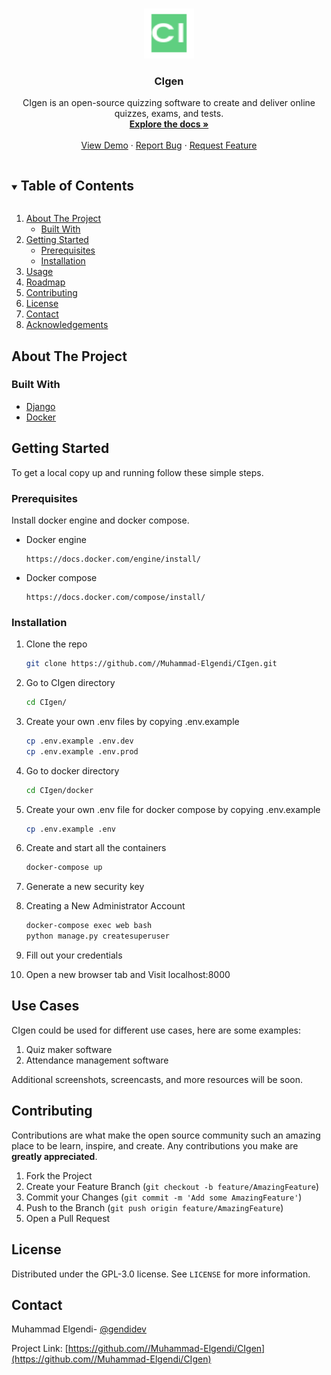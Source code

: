 <!-- PROJECT LOGO -->
<br />
<p align="center">
  <a href="https://github.com//Muhammad-Elgendi/CIgen">
    <img src="staticfiles/img/favicon.png" alt="Logo" width="80" height="80">
  </a>

  <h3 align="center">CIgen</h3>

  <p align="center">
    CIgen is an open-source quizzing software to create and deliver online quizzes, exams, and tests.
    <br />
    <a href="https://github.com//Muhammad-Elgendi/CIgen"><strong>Explore the docs »</strong></a>
    <br />
    <br />
    <a href="https://github.com//Muhammad-Elgendi/CIgen">View Demo</a>
    ·
    <a href="https://github.com//Muhammad-Elgendi/CIgen/issues">Report Bug</a>
    ·
    <a href="https://github.com//Muhammad-Elgendi/CIgen/issues">Request Feature</a>
  </p>
</p>



<!-- TABLE OF CONTENTS -->
<details open="open">
  <summary><h2 style="display: inline-block">Table of Contents</h2></summary>
  <ol>
    <li>
      <a href="#about-the-project">About The Project</a>
      <ul>
        <li><a href="#built-with">Built With</a></li>
      </ul>
    </li>
    <li>
      <a href="#getting-started">Getting Started</a>
      <ul>
        <li><a href="#prerequisites">Prerequisites</a></li>
        <li><a href="#installation">Installation</a></li>
      </ul>
    </li>
    <li><a href="#usage">Usage</a></li>
    <li><a href="#roadmap">Roadmap</a></li>
    <li><a href="#contributing">Contributing</a></li>
    <li><a href="#license">License</a></li>
    <li><a href="#contact">Contact</a></li>
    <li><a href="#acknowledgements">Acknowledgements</a></li>
  </ol>
</details>



<!-- ABOUT THE PROJECT -->
## About The Project


### Built With

* [Django](https://www.djangoproject.com/)
* [Docker](https://www.docker.com/)


<!-- GETTING STARTED -->
## Getting Started

To get a local copy up and running follow these simple steps.

### Prerequisites

Install docker engine and docker compose.
* Docker engine
  ```
  https://docs.docker.com/engine/install/
  ```
* Docker compose
  ```
  https://docs.docker.com/compose/install/
  ```
### Installation

1. Clone the repo
   ```sh
   git clone https://github.com//Muhammad-Elgendi/CIgen.git
   ```
2. Go to CIgen directory
   ```sh
   cd CIgen/
   ```
3. Create your own .env files by copying .env.example
   ```sh
   cp .env.example .env.dev
   cp .env.example .env.prod
   ```
4. Go to docker directory
   ```sh
   cd CIgen/docker
   ```
5. Create your own .env file for docker compose by copying .env.example
   ```sh
   cp .env.example .env
   ```
6. Create and start all the containers
   ```sh
   docker-compose up
   ```
7. Generate a new security key

8. Creating a New Administrator Account
    ```sh
   docker-compose exec web bash
   python manage.py createsuperuser
   ```
9. Fill out your credentials

10. Open a new browser tab and Visit localhost:8000




<!-- Use Cases -->
## Use Cases

CIgen could be used for different use cases, here are some examples:

1. Quiz maker software
2. Attendance management software

Additional screenshots, screencasts, and more resources will be soon.

<!-- CONTRIBUTING -->
## Contributing

Contributions are what make the open source community such an amazing place to be learn, inspire, and create. Any contributions you make are **greatly appreciated**.

1. Fork the Project
2. Create your Feature Branch (`git checkout -b feature/AmazingFeature`)
3. Commit your Changes (`git commit -m 'Add some AmazingFeature'`)
4. Push to the Branch (`git push origin feature/AmazingFeature`)
5. Open a Pull Request



<!-- LICENSE -->
## License

Distributed under the GPL-3.0 license. See `LICENSE` for more information.



<!-- CONTACT -->
## Contact

Muhammad Elgendi- [@gendidev](https://twitter.com/@gendidev)

Project Link: [https://github.com//Muhammad-Elgendi/CIgen](https://github.com//Muhammad-Elgendi/CIgen)


<!-- MARKDOWN LINKS & IMAGES -->
<!-- https://www.markdownguide.org/basic-syntax/#reference-style-links -->
[contributors-shield]: https://img.shields.io/github/contributors/github_username/repo.svg?style=for-the-badge
[contributors-url]: https://github.com/github_username/repo/graphs/contributors
[forks-shield]: https://img.shields.io/github/forks/github_username/repo.svg?style=for-the-badge
[forks-url]: https://github.com/github_username/repo/network/members
[stars-shield]: https://img.shields.io/github/stars/github_username/repo.svg?style=for-the-badge
[stars-url]: https://github.com/github_username/repo/stargazers
[issues-shield]: https://img.shields.io/github/issues/github_username/repo.svg?style=for-the-badge
[issues-url]: https://github.com/github_username/repo/issues
[license-shield]: https://img.shields.io/github/license/github_username/repo.svg?style=for-the-badge
[license-url]: https://github.com/github_username/repo/blob/master/LICENSE.txt
[linkedin-shield]: https://img.shields.io/badge/-LinkedIn-black.svg?style=for-the-badge&logo=linkedin&colorB=555
[linkedin-url]: https://linkedin.com/in/github_username